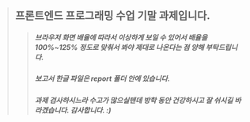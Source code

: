 > ## 프론트엔드 프로그래밍 수업 기말 과제입니다. ##
>  > ##### 브라우저 화면 배율에 따라서 이상하게 보일 수 있어서 배율을 100%~125% 정도로 맞춰서 봐야 제대로 나온다는 점 양해 부탁드립니다. #####
>  > ##### 보고서 한글 파일은 report 폴더 안에 있습니다. #####
>  > ##### 과제 검사하시느라 수고가 많으실텐데 방학 동안 건강하시고 잘 쉬시길 바라겠습니다. 감사합니다. :) ######
